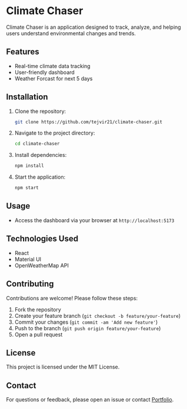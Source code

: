 # Climate Chaser

Climate Chaser is an application designed to track, analyze, and helping users understand environmental changes and trends.

## Features

- Real-time climate data tracking
- User-friendly dashboard
- Weather Forcast for next 5 days

## Installation

1. Clone the repository:
    ```bash
    git clone https://github.com/tejvir21/climate-chaser.git
    ```
2. Navigate to the project directory:
    ```bash
    cd climate-chaser
    ```
3. Install dependencies:
    ```bash
    npm install
    ```
4. Start the application:
    ```bash
    npm start
    ```

## Usage

- Access the dashboard via your browser at `http://localhost:5173`

## Technologies Used

- React
- Material UI
- OpenWeatherMap API

## Contributing

Contributions are welcome! Please follow these steps:

1. Fork the repository
2. Create your feature branch (`git checkout -b feature/your-feature`)
3. Commit your changes (`git commit -am 'Add new feature'`)
4. Push to the branch (`git push origin feature/your-feature`)
5. Open a pull request

## License

This project is licensed under the MIT License.

## Contact

For questions or feedback, please open an issue or contact [Portfolio](https://tejvir.netlify.app).
